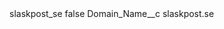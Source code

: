 <?xml version="1.0" encoding="UTF-8"?>
<CustomMetadata xmlns="http://soap.sforce.com/2006/04/metadata" xmlns:xsi="http://www.w3.org/2001/XMLSchema-instance" xmlns:xsd="http://www.w3.org/2001/XMLSchema">
    <label>slaskpost_se</label>
    <protected>false</protected>
    <values>
        <field>Domain_Name__c</field>
        <value xsi:type="xsd:string">slaskpost.se</value>
    </values>
</CustomMetadata>

